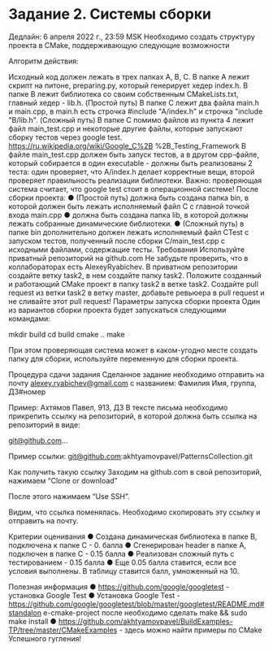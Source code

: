 # Задание 2. Системы сборки
Дедлайн: 6 апреля 2022 г., 23:59 MSK
Необходимо создать структуру проекта в CMake, поддерживающую следующие
возможности

Алгоритм действия:

Исходный код должен лежать в трех папках A, B, C.
В папке А лежит скрипт на питоне, preparing.py, который генерирует хедер
index.h.
В папке B лежит библиотека со своим собственным CMakeLists.txt, главный
хедер - lib.h.
(Простой путь) В папке С лежит два файла main.h и main.cpp, в main.h есть
строчка #include "A/index.h" и строчка "include "B/lib.h".
(Сложный путь) В папке C помимо файлов из пункта 4 лежит файл
main_test.cpp и некоторые другие файлы, которые запускают сборку тестов
через google test. https://ru.wikipedia.org/wiki/Google_C%2B
%2B_Testing_Framework В файле main_test.cpp должен быть запуск тестов, а в
другом cpp-файле, который собирается в один executable - должны быть
реализованы 2 теста: один проверяет, что A/index.h делает корректные вещи,
второй проверяет правильность реализации библиотеки. Важно: проверяющая
система считает, что google test стоит в операционной системе!
После сборки проекта:
● (Простой путь) должна быть создана папка bin, в которой должен быть
лежать исполняемый файл C с главной точкой входа main.cpp
● должна быть создана папка lib, в которой должны лежать собранные
динамические библиотеки.
● (Сложный путь) в папке bin дополнительно должен лежать исполняемый
файл CTest с запуском тестов, полученный после сборки C/main_test.cpp
с исходными файлами, содержащие тесты.
Требования
Используйте приватный репозиторий на github.com Не забудьте проверить, что
в коллабораторах есть AlexeyRyabichev.
В приватном репозитории создайте ветку task2, в нем создайте папку task2.
Положите созданный и работающий CMake проект в папку task2 в ветке task2.
Создайте pull request из ветки task2 в ветку master, добавьте ревьюера в pull
request и не сливайте этот pull request!
Параметры запуска сборки проекта
Один из вариантов сборки проекта будет запускаться следующими командами:

mkdir build
cd build
cmake ..
make

При этом проверяющая система может в каком-угодно месте создать папку для
сборки, используйте переменную для сборки проекта.

Процедура сдачи задания
Сделанное задание необходимо отправить на почту alexey.ryabichev@gmail.com с
названием:
Фамилия Имя, группа, ДЗ#номер

Пример:
Ахтямов Павел, 913, ДЗ
В тексте письма необходимо прикрепить ссылку на репозиторий, в которой должна
быть ссылка на репозиторий в виде:

git@github.com...

Пример ссылки:
git@github.com:akhtyamovpavel/PatternsCollection.git

Как получить такую ссылку
Заходим на github.com в свой репозиторий, нажимаем “Clone or download”

После этого нажимаем “Use SSH”.

Видим, что ссылка поменялась. Необходимо скопировать эту ссылку и отправить на
почту.

Критерии оценивания
● Создана динамическая библиотека в папке B, подключена к папке С - 0.
балла
● Сгенерирован header в папке A, подключен в папке С - 0.15 балла
● Реализован сложный путь с тестированием - 0.15 балла
● Еще 0.05 балла ставится, если все условия выполнены.
В таблицу ставится балл, умноженный на 10.

Полезная информация
● https://github.com/google/googletest - установка Google Test
● Установка Google Test -
https://github.com/google/googletest/blob/master/googletest/README.md#standalon
e-cmake-project после необходимо сделать make && sudo make install
● https://github.com/akhtyamovpavel/BuildExamples-TP/tree/master/CMakeExamples -
здесь можно найти примеры по CMake
Успешного гугления!
